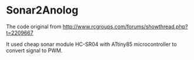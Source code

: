 Sonar2Anolog
============

The code original from http://www.rcgroups.com/forums/showthread.php?t=2209667

It used cheap sonar module HC-SR04 with ATtiny85 microcontroller to convert signal to PWM.


